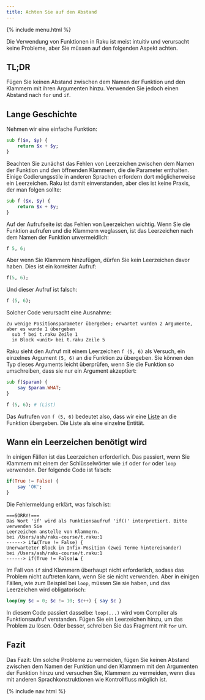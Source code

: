 ```yaml
---
title: Achten Sie auf den Abstand
---
```


{% include menu.html %}

Die Verwendung von Funktionen in Raku ist meist intuitiv und verursacht keine Probleme, aber Sie müssen auf den folgenden Aspekt achten.

## TL;DR

Fügen Sie keinen Abstand zwischen dem Namen der Funktion und den Klammern mit ihren Argumenten hinzu. Verwenden Sie jedoch einen Abstand nach `for` und `if`.

## Lange Geschichte

Nehmen wir eine einfache Funktion:

```raku
sub f($x, $y) {
    return $x + $y;
}
```

Beachten Sie zunächst das Fehlen von Leerzeichen zwischen dem Namen der Funktion und den öffnenden Klammern, die die Parameter enthalten. Einige Codierungsstile in anderen Sprachen erfordern dort möglicherweise ein Leerzeichen. Raku ist damit einverstanden, aber dies ist keine Praxis, der man folgen sollte:

```raku
sub f ($x, $y) {
    return $x + $y;
}
```

Auf der Aufrufseite ist das Fehlen von Leerzeichen wichtig. Wenn Sie die Funktion aufrufen und die Klammern weglassen, ist das Leerzeichen nach dem Namen der Funktion unvermeidlich:

```raku
f 5, 6;
```

Aber wenn Sie Klammern hinzufügen, dürfen Sie kein Leerzeichen davor haben. Dies ist ein korrekter Aufruf:

```raku
f(5, 6);
```

Und dieser Aufruf ist falsch:

```raku
f (5, 6);
```

Solcher Code verursacht eine Ausnahme:

    Zu wenige Positionsparameter übergeben; erwartet wurden 2 Argumente, aber es wurde 1 übergeben
      sub f bei t.raku Zeile 1
      in Block <unit> bei t.raku Zeile 5

Raku sieht den Aufruf mit einem Leerzeichen `f (5, 6)` als Versuch, ein einzelnes Argument `(5, 6)` an die Funktion zu übergeben. Sie können den Typ dieses Arguments leicht überprüfen, wenn Sie die Funktion so umschreiben, dass sie nur ein Argument akzeptiert:

```raku
sub f($param) {
    say $param.WHAT;
}

f (5, 6); # (List)
```

Das Aufrufen von `f (5, 6)` bedeutet also, dass wir eine [Liste](/de/essentials/positionals/lists) an die Funktion übergeben. Die Liste als eine einzelne Entität.

## Wann ein Leerzeichen benötigt wird

In einigen Fällen ist das Leerzeichen erforderlich. Das passiert, wenn Sie Klammern mit einem der Schlüsselwörter wie `if` oder `for` oder `loop` verwenden. Der folgende Code ist falsch:

```raku
if(True != False) {
    say 'OK';
}
```

Die Fehlermeldung erklärt, was falsch ist:

    ===SORRY!===
    Das Wort 'if' wird als Funktionsaufruf 'if()' interpretiert. Bitte verwenden Sie
    Leerzeichen anstelle von Klammern.
    bei /Users/ash/raku-course/t.raku:1
    ------> if⏏(True != False) {
    Unerwarteter Block in Infix-Position (zwei Terme hintereinander)
    bei /Users/ash/raku-course/t.raku:1
    ------> if(True != False)⏏ {

Im Fall von `if` sind Klammern überhaupt nicht erforderlich, sodass das Problem nicht auftreten kann, wenn Sie sie nicht verwenden. Aber in einigen Fällen, wie zum Beispiel bei `loop`, müssen Sie sie haben, und das Leerzeichen wird obligatorisch:

```raku
loop(my $c = 0; $c != 10; $c++) { say $c }
```

In diesem Code passiert dasselbe: `loop(...)` wird vom Compiler als Funktionsaufruf verstanden. Fügen Sie ein Leerzeichen hinzu, um das Problem zu lösen. Oder besser, schreiben Sie das Fragment mit `for` um.

## Fazit

Das Fazit: Um solche Probleme zu vermeiden, fügen Sie keinen Abstand zwischen dem Namen der Funktion und den Klammern mit den Argumenten der Funktion hinzu und versuchen Sie, Klammern zu vermeiden, wenn dies mit anderen Sprachkonstruktionen wie Kontrollfluss möglich ist.

{% include nav.html %}